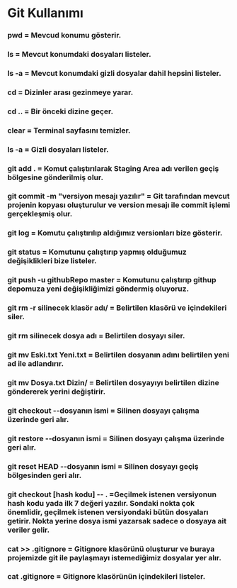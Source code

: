 # Git Kullanımı <br/>
### **pwd** = Mevcud konumu gösterir. <br/>
### **ls** = Mevcut konumdaki dosyaları listeler. <br/>
### **ls -a** = Mevcut konumdaki gizli dosyalar dahil hepsini listeler. <br/>
### **cd** = Dizinler arası gezinmeye yarar. <br/>
### **cd ..** = Bir önceki dizine geçer. <br/>
### **clear** = Terminal sayfasını temizler. <br/>
### **ls -a** = Gizli dosyaları listeler. <br/>
### **git add .** = Komut çalıştırılarak Staging Area adı verilen geçiş bölgesine gönderilmiş olur. <br/>
### **git commit -m "versiyon mesajı yazılır"** = Git tarafından mevcut projenin kopyası oluşturulur ve version mesajı ile commit işlemi gerçekleşmiş olur. <br/>
### **git log** = Komutu çalıştırılıp aldığımız versionları bize gösterir. <br/>
### **git status** = Komutunu çalıştırıp yapmış olduğumuz değişiklikleri bize listeler. <br/>
### **git push -u githubRepo master** = Komutunu çalıştırıp githup depomuza yeni değişikliğimizi göndermiş oluyoruz. <br/>
### **git rm -r silinecek klasör adı/** = Belirtilen klasörü ve içindekileri siler. <br/>
### **git rm silinecek dosya adı** = Belirtilen dosyayı siler. <br/>
### **git mv Eski.txt Yeni.txt** = Belirtilen dosyanın adını belirtilen yeni ad ile adlandırır. <br/>
### **git mv Dosya.txt Dizin/** = Belirtilen dosyayıyı belirtilen dizine göndererek yerini değiştirir. <br/>
### **git checkout --dosyanın ismi** = Silinen dosyayı çalışma üzerinde geri alır. <br/>
### **git restore --dosyanın ismi** = Silinen dosyayı çalışma üzerinde geri alır. <br/>
### **git reset HEAD --dosyanın ismi** = Silinen dosyayı geçiş bölgesinden geri alır. <br/>
### **git checkout [hash kodu] -- .** =Geçilmek istenen versiyonun hash kodu yada ilk 7 değeri yazılır. Sondaki nokta çok önemlidir, geçilmek istenen versiyondaki bütün dosyaları getirir. Nokta yerine dosya ismi yazarsak sadece o dosyaya ait veriler gelir. <br/>
### **cat >> .gitignore** = Gitignore klasörünü oluşturur ve buraya projemizde git ile paylaşmayı istemediğimiz dosyalar yer alır. <br/>
### **cat .gitignore** = Gitignore klasörünün içindekileri listeler. <br/>
